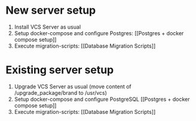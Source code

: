 
# New server setup
1. Install VCS Server as usual
2. Setup docker-compose and configure Postgres: [[Postgres + docker compose setup]]
3. Execute migration-scripts: [[Database Migration Scripts]]

# Existing server setup
1. Upgrade VCS Server as usual (move content of /upgrade_package/brand to /usr/vcs)
2. Setup docker-compose and configure PostgreSQL [[Postgres + docker compose setup]]
4. Execute migration-scripts: [[Database Migration Scripts]]